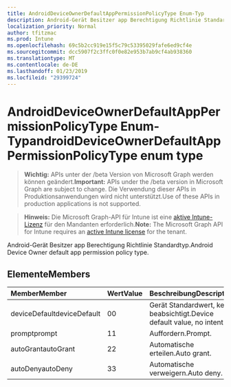```yaml
---
title: AndroidDeviceOwnerDefaultAppPermissionPolicyType Enum-Typ
description: Android-Gerät Besitzer app Berechtigung Richtlinie Standardtyp.
localization_priority: Normal
author: tfitzmac
ms.prod: Intune
ms.openlocfilehash: 69c5b2cc919e15f5c79c53395029fafe6ed9cf4e
ms.sourcegitcommit: dcc5907f2c3ffc0f0e82e953b7ab9cf4ab938360
ms.translationtype: MT
ms.contentlocale: de-DE
ms.lasthandoff: 01/23/2019
ms.locfileid: "29399724"
---
```

# <a name="androiddeviceownerdefaultapppermissionpolicytype-enum-type"></a><span data-ttu-id="6bc1a-103">AndroidDeviceOwnerDefaultAppPermissionPolicyType Enum-Typ</span><span class="sxs-lookup"><span data-stu-id="6bc1a-103">androidDeviceOwnerDefaultAppPermissionPolicyType enum type</span></span>

> <span data-ttu-id="6bc1a-104">**Wichtig:** APIs unter der /beta Version von Microsoft Graph werden können geändert.</span><span class="sxs-lookup"><span data-stu-id="6bc1a-104">**Important:** APIs under the /beta version in Microsoft Graph are subject to change.</span></span> <span data-ttu-id="6bc1a-105">Die Verwendung dieser APIs in Produktionsanwendungen wird nicht unterstützt.</span><span class="sxs-lookup"><span data-stu-id="6bc1a-105">Use of these APIs in production applications is not supported.</span></span>

> <span data-ttu-id="6bc1a-106">**Hinweis:** Die Microsoft Graph-API für Intune ist eine [aktive Intune-Lizenz](https://go.microsoft.com/fwlink/?linkid=839381) für den Mandanten erforderlich.</span><span class="sxs-lookup"><span data-stu-id="6bc1a-106">**Note:** The Microsoft Graph API for Intune requires an [active Intune license](https://go.microsoft.com/fwlink/?linkid=839381) for the tenant.</span></span>

<span data-ttu-id="6bc1a-107">Android-Gerät Besitzer app Berechtigung Richtlinie Standardtyp.</span><span class="sxs-lookup"><span data-stu-id="6bc1a-107">Android Device Owner default app permission policy type.</span></span>

## <a name="members"></a><span data-ttu-id="6bc1a-108">Elemente</span><span class="sxs-lookup"><span data-stu-id="6bc1a-108">Members</span></span>
|<span data-ttu-id="6bc1a-109">Member</span><span class="sxs-lookup"><span data-stu-id="6bc1a-109">Member</span></span>|<span data-ttu-id="6bc1a-110">Wert</span><span class="sxs-lookup"><span data-stu-id="6bc1a-110">Value</span></span>|<span data-ttu-id="6bc1a-111">Beschreibung</span><span class="sxs-lookup"><span data-stu-id="6bc1a-111">Description</span></span>|
|:---|:---|:---|
|<span data-ttu-id="6bc1a-112">deviceDefault</span><span class="sxs-lookup"><span data-stu-id="6bc1a-112">deviceDefault</span></span>|<span data-ttu-id="6bc1a-113">0</span><span class="sxs-lookup"><span data-stu-id="6bc1a-113">0</span></span>|<span data-ttu-id="6bc1a-114">Gerät Standardwert, keine beabsichtigt.</span><span class="sxs-lookup"><span data-stu-id="6bc1a-114">Device default value, no intent.</span></span>|
|<span data-ttu-id="6bc1a-115">prompt</span><span class="sxs-lookup"><span data-stu-id="6bc1a-115">prompt</span></span>|<span data-ttu-id="6bc1a-116">1</span><span class="sxs-lookup"><span data-stu-id="6bc1a-116">1</span></span>|<span data-ttu-id="6bc1a-117">Auffordern.</span><span class="sxs-lookup"><span data-stu-id="6bc1a-117">Prompt.</span></span>|
|<span data-ttu-id="6bc1a-118">autoGrant</span><span class="sxs-lookup"><span data-stu-id="6bc1a-118">autoGrant</span></span>|<span data-ttu-id="6bc1a-119">2</span><span class="sxs-lookup"><span data-stu-id="6bc1a-119">2</span></span>|<span data-ttu-id="6bc1a-120">Automatische erteilen.</span><span class="sxs-lookup"><span data-stu-id="6bc1a-120">Auto grant.</span></span>|
|<span data-ttu-id="6bc1a-121">autoDeny</span><span class="sxs-lookup"><span data-stu-id="6bc1a-121">autoDeny</span></span>|<span data-ttu-id="6bc1a-122">3</span><span class="sxs-lookup"><span data-stu-id="6bc1a-122">3</span></span>|<span data-ttu-id="6bc1a-123">Automatische verweigern.</span><span class="sxs-lookup"><span data-stu-id="6bc1a-123">Auto deny.</span></span>|




